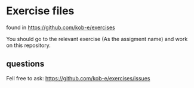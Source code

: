 # Exercise files
found in https://github.com/kob-e/exercises

You should go to the relevant exercise (As the assigment name) and work on this repository.

## questions
Fell free to ask: https://github.com/kob-e/exercises/issues
